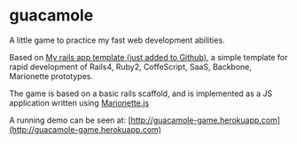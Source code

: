 guacamole
=========

A little game to practice my fast web development abilities.

Based on [My rails app template (just added to Github)](https://github.com/asakin/prototype-skeleton), a simple template for rapid development of
Rails4, Ruby2, CoffeScript, SaaS, Backbone, Marionette prototypes.

The game is based on a basic rails scaffold, and is implemented as a JS application written using [Marionette.js](http://marionettejs.com/)

A running demo can be seen at: [http://guacamole-game.herokuapp.com](http://guacamole-game.herokuapp.com)

